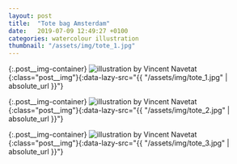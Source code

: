 ```yaml
---
layout: post
title:  "Tote bag Amsterdam"
date:   2019-07-09 12:49:27 +0100
categories: watercolour illustration
thumbnail: "/assets/img/tote_1.jpg"
---
```

{:.post__img-container}
  ![illustration by Vincent Navetat](""){:class="post__img"}{:data-lazy-src="{{ "/assets/img/tote_1.jpg" | absolute_url }}"}

{:.post__img-container}
  ![illustration by Vincent Navetat](""){:class="post__img"}{:data-lazy-src="{{ "/assets/img/tote_2.jpg" | absolute_url }}"}

{:.post__img-container}
  ![illustration by Vincent Navetat](""){:class="post__img"}{:data-lazy-src="{{ "/assets/img/tote_3.jpg" | absolute_url }}"}
